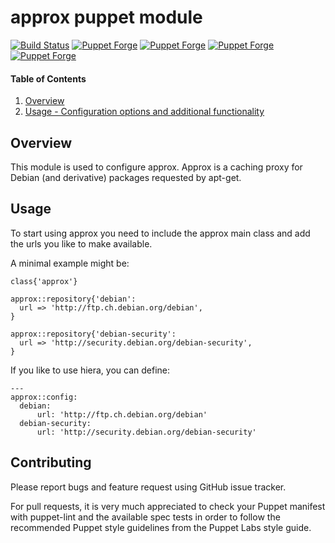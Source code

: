 # approx puppet module

[![Build Status](https://travis-ci.org/cirrax/puppet-approx.svg?branch=master)](https://travis-ci.org/cirrax/puppet-approx)
[![Puppet Forge](https://img.shields.io/puppetforge/v/cirrax/approx.svg?style=flat-square)](https://forge.puppetlabs.com/cirrax/approx)
[![Puppet Forge](https://img.shields.io/puppetforge/dt/cirrax/approx.svg?style=flat-square)](https://forge.puppet.com/cirrax/approx)
[![Puppet Forge](https://img.shields.io/puppetforge/e/cirrax/approx.svg?style=flat-square)](https://forge.puppet.com/cirrax/approx)
[![Puppet Forge](https://img.shields.io/puppetforge/f/cirrax/approx.svg?style=flat-square)](https://forge.puppet.com/cirrax/approx)

#### Table of Contents

1. [Overview](#overview)
1. [Usage - Configuration options and additional functionality](#usage)


## Overview

This module is used to configure approx. Approx is a caching proxy for 
Debian (and derivative) packages requested by apt-get. 

## Usage

To start using approx you need to include the approx main class and
add the urls you like to make available.

A minimal example might be:

~~~
class{'approx'}

approx::repository{'debian':
  url => 'http://ftp.ch.debian.org/debian',
}

approx::repository{'debian-security':
  url => 'http://security.debian.org/debian-security',
}
~~~

If you like to use hiera, you can define:

~~~
---
approx::config:
  debian:
      url: 'http://ftp.ch.debian.org/debian'
  debian-security:
      url: 'http://security.debian.org/debian-security'
~~~


## Contributing

Please report bugs and feature request using GitHub issue tracker.

For pull requests, it is very much appreciated to check your Puppet manifest with puppet-lint
and the available spec tests  in order to follow the recommended Puppet style guidelines
from the Puppet Labs style guide.

